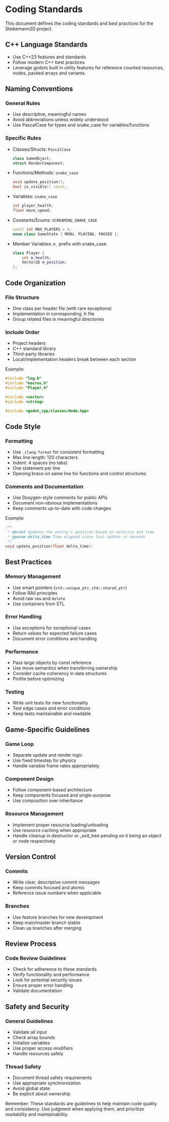 # Coding Standards

This document defines the coding standards and best practices for the Steikemann2D project.

## C++ Language Standards

- Use C++23 features and standards
- Follow modern C++ best practices
- Leverage godots built in utility features for reference counted resources, nodes, packed arrays and variants.

## Naming Conventions

### General Rules
- Use descriptive, meaningful names
- Avoid abbreviations unless widely understood
- Use PascalCase for types and snake_case for variables/functions

### Specific Rules
- Classes/Structs: `PascalCase`
  ```cpp
  class GameObject;
  struct RenderComponent;
  ```
- Functions/Methods: `snake_case`
  ```cpp
  void update_position();
  bool is_visible() const;
  ```
- Variables: `snake_case`
  ```cpp
  int player_health;
  float move_speed;
  ```
- Constants/Enums: `SCREAMING_SNAKE_CASE`
  ```cpp
  const int MAX_PLAYERS = 4;
  enum class GameState { MENU, PLAYING, PAUSED };
  ```
- Member Variables: `m_` prefix with snake_case
  ```cpp
  class Player {
      int m_health;
      Vector2D m_position;
  };
  ```

## Code Organization

### File Structure
- One class per header file (with rare exceptions)
- Implementation in corresponding .h file
- Group related files in meaningful directories

### Include Order
- Project headers
- C++ standard library
- Third-party libraries
- Local/implementation headers
break between each section

Example:
```h
#include "log.h"
#include "macros.h"
#include "Player.h"

#include <vector>
#include <string>

#include <godot_cpp/classes/Node.hpp>
```

## Code Style

### Formatting
- Use `.clang-format` for consistent formatting
- Max line length: 120 characters
- Indent: 4 spaces (no tabs)
- One statement per line
- Opening brace on same line for functions and control structures

### Comments and Documentation
- Use Doxygen-style comments for public APIs
- Document non-obvious implementations
- Keep comments up-to-date with code changes

Example:
```cpp
/**
 * @brief Updates the entity's position based on velocity and time
 * @param delta_time Time elapsed since last update in seconds
 */
void update_position(float delta_time);
```

## Best Practices

### Memory Management
- Use smart pointers (`std::unique_ptr`, `std::shared_ptr`)
- Follow RAII principles
- Avoid raw `new` and `delete`
- Use containers from STL

### Error Handling
- Use exceptions for exceptional cases
- Return values for expected failure cases
- Document error conditions and handling

### Performance
- Pass large objects by const reference
- Use move semantics when transferring ownership
- Consider cache coherency in data structures
- Profile before optimizing

### Testing
- Write unit tests for new functionality
- Test edge cases and error conditions
- Keep tests maintainable and readable

## Game-Specific Guidelines

### Game Loop
- Separate update and render logic
- Use fixed timestep for physics
- Handle variable frame rates appropriately

### Component Design
- Follow component-based architecture
- Keep components focused and single-purpose
- Use composition over inheritance

### Resource Management
- Implement proper resource loading/unloading
- Use resource caching when appropriate
- Handle cleanup in destructor or _exit_tree pending on it being an object or node respectively

## Version Control

### Commits
- Write clear, descriptive commit messages
- Keep commits focused and atomic
- Reference issue numbers when applicable

### Branches
- Use feature branches for new development
- Keep main/master branch stable
- Clean up branches after merging

## Review Process

### Code Review Guidelines
- Check for adherence to these standards
- Verify functionality and performance
- Look for potential security issues
- Ensure proper error handling
- Validate documentation

## Safety and Security

### General Guidelines
- Validate all input
- Check array bounds
- Initialize variables
- Use proper access modifiers
- Handle resources safely

### Thread Safety
- Document thread safety requirements
- Use appropriate synchronization
- Avoid global state
- Be explicit about ownership

Remember: These standards are guidelines to help maintain code quality and consistency. Use judgment when applying them, and prioritize readability and maintainability.
